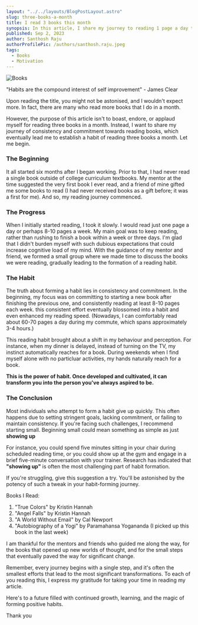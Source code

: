 ```yaml
---
layout: "../../layouts/BlogPostLayout.astro"
slug: three-books-a-month
title: I read 3 books this month
synopsis: In this article, I share my journey to reading 1 page a day to reading 3 books a month. How this small step followed consistently led me to form an habit I'm grateful for in life.
published: Sep 2, 2023
author: Santhosh Raju
authorProfilePic: /authors/santhosh.raju.jpeg
tags:
  - Books
  - Motivation
---
```


![Books](/three-books-a-month/Books.jpeg)

"Habits are the compound interest of self improvement" - James Clear

Upon reading the title, you might not be astonised, and I wouldn't expect more. In fact, there are many who read more books that I do in a month.

However, the purpose of this article isn't to boast, endore, or applaud myself for reading three books in a month. Instead, I want to share my journey of consistency and commitment towards reading books, which eventually lead me to establish a habit of reading three books a month. Let me begin.

### The Beginning

It all started six months after I began working. Prior to that, I had never read a single book outside of college curriculum textbooks. My mentor at the time suggested the very first book I ever read, and a friend of mine gifted me some books to read (I had never received books as a gift before; it was a first for me). And so, my reading journey commenced.

### The Progress

When I initially started reading, I took it slowly. I would read just one page a day or perhaps 8-10 pages a week. My main goal was to keep reading, rather than rushing to finish a book within a week or three days. I'm glad that I didn't burden myself with such dubious expectations that could increase cognitive load of my mind. With the guidance of my mentor and friend, we formed a small group where we made time to discuss the books we were reading, gradually leading to the formation of a reading habit.

### The Habit

The truth about forming a habit lies in consistency and commitment. In the beginning, my focus was on committing to starting a new book after finishing the previous one, and consistently reading at least 8-10 pages each week. this consistent effort eventually blossomed into a habit and even enhanced my reading speed. (Nowadays, I can comfortably read about 60-70 pages a day during my commute, which spans approximately 3-4 hours.)

This reading habit brought about a shift in my behaviour and perception. For instance, when my dinner is delayed, instead of turning on the TV, my instinct automatically reaches for a book. During weekends when I find myself alone with no particluar activities, my hands naturally reach for a book.

**This is the power of habit. Once developed and cultivated, it can transform you into the person you've always aspired to be.**

### The Conclusion

Most individuals who attempt to form a habit give up quickly. This often happens due to setting stringent goals, lacking commitment, or failing to maintain consistency. If you're facing such challenges, I recommend starting small. Beginning small could mean something as simple as just **showing up**

For instance, you could spend five minutes sitting in your chair during scheduled reading time, or you could show up at the gym and engage in a brief five-minute conversation with your trainer. Research has indicated that **"showing up"** is often the most challenging part of habit formation.

If you're struggling, give this suggestion a try. You'll be astonished by the potency of such a tweak in your habit-forming journey.

Books I Read:

1. "True Colors" by Kristin Hannah
2. "Angel Falls" by Kristin Hannah
3. "A World Without Email" by Cal Newport
4. "Autobiography of a Yogi" by Paramahansa Yogananda (I picked up this book in the last week)

I am thankful for the mentors and friends who guided me along the way, for the books that opened up new worlds of thought, and for the small steps that eventually paved the way for significant change.

Remember, every journey begins with a single step, and it's often the smallest efforts that lead to the most significant transformations. To each of you reading this, I express my gratitude for taking your time in reading my article.

Here's to a future filled with continued growth, learning, and the magic of forming positive habits.

Thank you
